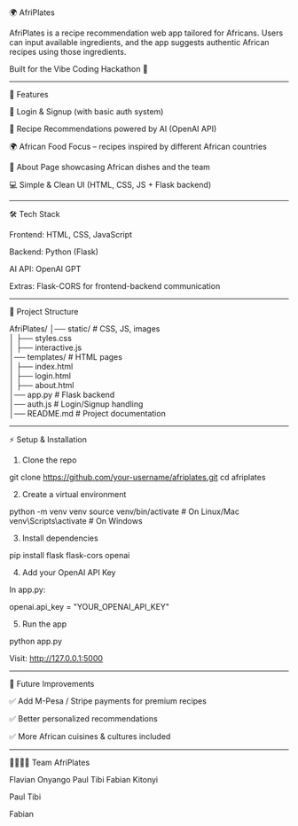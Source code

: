 🌍 AfriPlates

AfriPlates is a recipe recommendation web app tailored for Africans. Users can input available ingredients, and the app suggests authentic African recipes using those ingredients.

Built for the Vibe Coding Hackathon 🎉


---

🚀 Features

🔑 Login & Signup (with basic auth system)

🍲 Recipe Recommendations powered by AI (OpenAI API)

🌍 African Food Focus – recipes inspired by different African countries

📄 About Page showcasing African dishes and the team

💻 Simple & Clean UI (HTML, CSS, JS + Flask backend)



---

🛠️ Tech Stack

Frontend: HTML, CSS, JavaScript

Backend: Python (Flask)

AI API: OpenAI GPT

Extras: Flask-CORS for frontend-backend communication



---

📂 Project Structure

AfriPlates/
│── static/             # CSS, JS, images  
│   ├── styles.css  
│   ├── interactive.js  
│── templates/          # HTML pages  
│   ├── index.html  
│   ├── login.html  
│   ├── about.html  
│── app.py              # Flask backend  
│── auth.js             # Login/Signup handling  
│── README.md           # Project documentation


---

⚡ Setup & Installation

1. Clone the repo

git clone https://github.com/your-username/afriplates.git
cd afriplates

2. Create a virtual environment

python -m venv venv
source venv/bin/activate   # On Linux/Mac
venv\Scripts\activate      # On Windows

3. Install dependencies

pip install flask flask-cors openai

4. Add your OpenAI API Key

In app.py:

openai.api_key = "YOUR_OPENAI_API_KEY"

5. Run the app

python app.py

Visit: http://127.0.0.1:5000


---

🎯 Future Improvements

✅ Add M-Pesa / Stripe payments for premium recipes

✅ Better personalized recommendations

✅ More African cuisines & cultures included



---

👨‍👩‍👧‍👦 Team AfriPlates

Flavian Onyango
Paul Tibi
Fabian Kitonyi


Paul Tibi

Fabian
